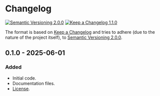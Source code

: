 # Changelog
[![Semantic Versioning 2.0.0](https://img.shields.io/badge/version-2.0.0-3f4551.svg?label=Semantic%20Versioning&logo=semver)](https://semver.org/spec/v2.0.0.html) [![Keep a Changelog 1.1.0](https://img.shields.io/badge/changelog-Keep%20a%20Changelog%201.1.0-ed4a0d.svg?logo=keepachangelog)](http://keepachangelog.com/en/1.1.0/)

The format is based on [Keep a Changelog](http://keepachangelog.com/en/1.1.0/) and tries to adhere (due to the nature of the project itself), to [Semantic Versioning 2.0.0](https://semver.org/spec/v2.0.0.html).
## 0.1.0 - 2025-06-01
### Added
- Initial code.
- Documentation files.
- [License](LICENSE.md).